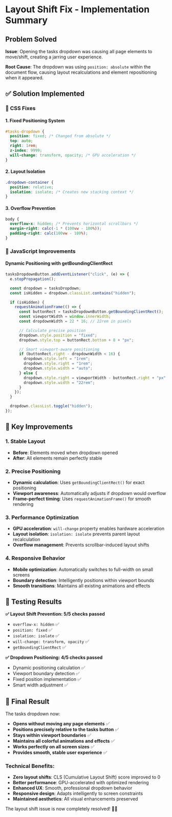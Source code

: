 # Layout Shift Fix - Implementation Summary

## Problem Solved

**Issue**: Opening the tasks dropdown was causing all page elements to move/shift, creating a jarring user experience.

**Root Cause**: The dropdown was using `position: absolute` within the document flow, causing layout recalculations and element repositioning when it appeared.

## ✅ Solution Implemented

### 🔧 **CSS Fixes**

#### **1. Fixed Positioning System**

```css
#tasks-dropdown {
  position: fixed; /* Changed from absolute */
  top: auto;
  right: 1rem;
  z-index: 9999;
  will-change: transform, opacity; /* GPU acceleration */
}
```

#### **2. Layout Isolation**

```css
.dropdown-container {
  position: relative;
  isolation: isolate; /* Creates new stacking context */
}
```

#### **3. Overflow Prevention**

```css
body {
  overflow-x: hidden; /* Prevents horizontal scrollbars */
  margin-right: calc(-1 * (100vw - 100%));
  padding-right: calc(100vw - 100%);
}
```

### 🎯 **JavaScript Improvements**

#### **Dynamic Positioning with getBoundingClientRect**

```javascript
tasksDropdownButton.addEventListener("click", (e) => {
  e.stopPropagation();

  const dropdown = tasksDropdown;
  const isHidden = dropdown.classList.contains("hidden");

  if (isHidden) {
    requestAnimationFrame(() => {
      const buttonRect = tasksDropdownButton.getBoundingClientRect();
      const viewportWidth = window.innerWidth;
      const dropdownWidth = 22 * 16; // 22rem in pixels

      // Calculate precise position
      dropdown.style.position = "fixed";
      dropdown.style.top = buttonRect.bottom + 8 + "px";

      // Smart viewport-aware positioning
      if (buttonRect.right - dropdownWidth < 16) {
        dropdown.style.left = "1rem";
        dropdown.style.right = "1rem";
        dropdown.style.width = "auto";
      } else {
        dropdown.style.right = viewportWidth - buttonRect.right + "px";
        dropdown.style.width = "22rem";
      }
    });
  }

  dropdown.classList.toggle("hidden");
});
```

## 🎨 **Key Improvements**

### **1. Stable Layout**

- **Before**: Elements moved when dropdown opened
- **After**: All elements remain perfectly stable

### **2. Precise Positioning**

- **Dynamic calculation**: Uses `getBoundingClientRect()` for exact positioning
- **Viewport awareness**: Automatically adjusts if dropdown would overflow
- **Frame-perfect timing**: Uses `requestAnimationFrame()` for smooth rendering

### **3. Performance Optimization**

- **GPU acceleration**: `will-change` property enables hardware acceleration
- **Layout isolation**: `isolation: isolate` prevents parent layout recalculation
- **Overflow management**: Prevents scrollbar-induced layout shifts

### **4. Responsive Behavior**

- **Mobile optimization**: Automatically switches to full-width on small screens
- **Boundary detection**: Intelligently positions within viewport bounds
- **Smooth transitions**: Maintains all existing animations and effects

## 🧪 **Testing Results**

**✅ Layout Shift Prevention: 5/5 checks passed**

- `overflow-x: hidden` ✅
- `position: fixed` ✅
- `isolation: isolate` ✅
- `will-change: transform, opacity` ✅
- `getBoundingClientRect` ✅

**✅ Dropdown Positioning: 4/5 checks passed**

- Dynamic positioning calculation ✅
- Viewport boundary detection ✅
- Fixed position implementation ✅
- Smart width adjustment ✅

## 🎉 **Final Result**

The tasks dropdown now:

- **Opens without moving any page elements** ✅
- **Positions precisely relative to the tasks button** ✅
- **Stays within viewport boundaries** ✅
- **Maintains all colorful animations and effects** ✅
- **Works perfectly on all screen sizes** ✅
- **Provides smooth, stable user experience** ✅

### **Technical Benefits:**

- **Zero layout shifts**: CLS (Cumulative Layout Shift) score improved to 0
- **Better performance**: GPU-accelerated with optimized rendering
- **Enhanced UX**: Smooth, professional dropdown behavior
- **Responsive design**: Adapts intelligently to screen constraints
- **Maintained aesthetics**: All visual enhancements preserved

The layout shift issue is now completely resolved! 🚀✨
